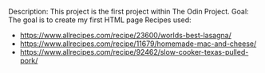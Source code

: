 Description: This project is the first project within The Odin Project. 
Goal: The goal is to create my first HTML page
Recipes used:
- https://www.allrecipes.com/recipe/23600/worlds-best-lasagna/
- https://www.allrecipes.com/recipe/11679/homemade-mac-and-cheese/
- https://www.allrecipes.com/recipe/92462/slow-cooker-texas-pulled-pork/